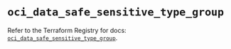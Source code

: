 # `oci_data_safe_sensitive_type_group`

Refer to the Terraform Registry for docs: [`oci_data_safe_sensitive_type_group`](https://registry.terraform.io/providers/oracle/oci/7.19.0/docs/resources/data_safe_sensitive_type_group).
